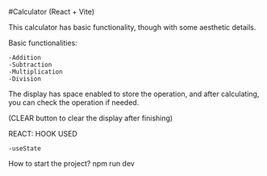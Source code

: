 #Calculator (React + Vite)

This calculator has basic functionality, though with some aesthetic details.

Basic functionalities:

    -Addition
    -Subtraction
    -Multiplication
    -Division

The display has space enabled to store the operation, and after calculating, you can check the operation if needed.

(CLEAR button to clear the display after finishing)

REACT: HOOK USED

    -useState

How to start the project?
npm run dev
